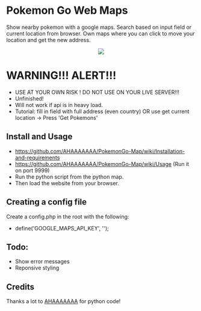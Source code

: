# Pokemon Go Web Maps
Show nearby pokemon with a google maps.
Search based on input field or current location from browser.
Own maps where you can click to move your location and get the new address.

<p align="center">
<img src="https://raw.githubusercontent.com/DjustinK/pokemon-go-web/master/screenshot.png">
</p>

# WARNING!!! ALERT!!!

 * USE AT YOUR OWN RISK ! DO NOT USE ON YOUR LIVE SERVER!!!
 * Unfinished!
 * Will not work if api is in heavy load.
 * Tutorial: fill in field with full address (even country) OR use get current location -> Press 'Get Pokemons'

## Install and Usage

 * https://github.com/AHAAAAAAA/PokemonGo-Map/wiki/Installation-and-requirements
 * https://github.com/AHAAAAAAA/PokemonGo-Map/wiki/Usage (Run it on port 9999)
 * Run the python script from the python map.
 * Then load the website from your browser.

## Creating a config file
Create a config.php in the root with the following:

 * define('GOOGLE_MAPS_API_KEY', '');

## Todo:

 * Show error messages
 * Reponsive styling

## Credits
Thanks a lot to [AHAAAAAAA](https://github.com/AHAAAAAAA/PokemonGo-Map) for python code!

